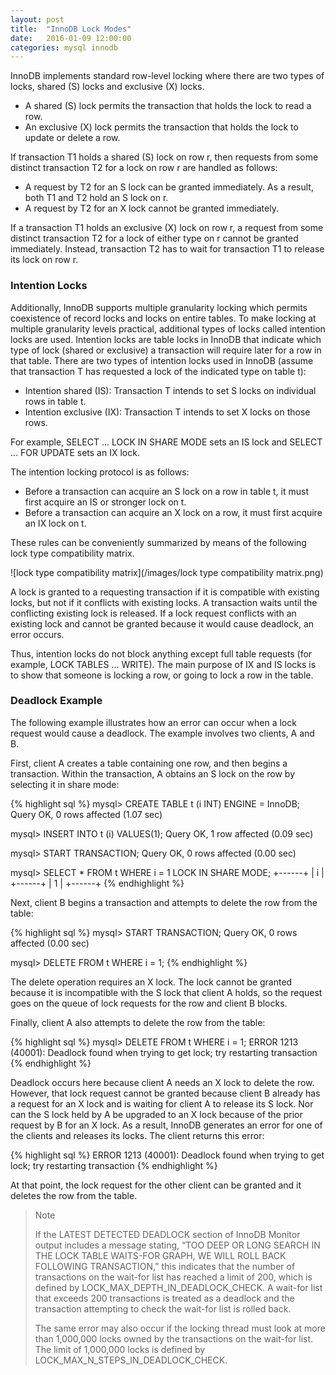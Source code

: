 ```yaml
---
layout: post
title:  "InnoDB Lock Modes"
date:   2016-01-09 12:00:00
categories: mysql innodb
---
```


InnoDB implements standard row-level locking where there are two types of locks, shared (S) locks and exclusive (X) locks.

- A shared (S) lock permits the transaction that holds the lock to read a row.
- An exclusive (X) lock permits the transaction that holds the lock to update or delete a row. 

If transaction T1 holds a shared (S) lock on row r, then requests from some distinct transaction T2 for a lock on row r are handled as follows: 

- A request by T2 for an S lock can be granted immediately. As a result, both T1 and T2 hold an S lock on r. 
- A request by T2 for an X lock cannot be granted immediately. 

If a transaction T1 holds an exclusive (X) lock on row r, a request from some distinct transaction T2 for a lock of either type on r cannot be granted immediately. Instead, transaction T2 has to wait for transaction T1 to release its lock on row r. 

### Intention Locks

Additionally, InnoDB supports multiple granularity locking which permits coexistence of record locks and locks on entire tables. To make locking at multiple granularity levels practical, additional types of locks called intention locks are used. Intention locks are table locks in InnoDB that indicate which type of lock (shared or exclusive) a transaction will require later for a row in that table. There are two types of intention locks used in InnoDB (assume that transaction T has requested a lock of the indicated type on table t): 

- Intention shared (IS): Transaction T intends to set S locks on individual rows in table t. 
- Intention exclusive (IX): Transaction T intends to set X locks on those rows. 

For example, SELECT ... LOCK IN SHARE MODE sets an IS lock and SELECT ... FOR UPDATE sets an IX lock. 

The intention locking protocol is as follows: 

- Before a transaction can acquire an S lock on a row in table t, it must first acquire an IS or stronger lock on t. 
- Before a transaction can acquire an X lock on a row, it must first acquire an IX lock on t. 

These rules can be conveniently summarized by means of the following lock type compatibility matrix. 

![lock type compatibility matrix](/images/lock type compatibility matrix.png)

A lock is granted to a requesting transaction if it is compatible with existing locks, but not if it conflicts with existing locks. A transaction waits until the conflicting existing lock is released. If a lock request conflicts with an existing lock and cannot be granted because it would cause deadlock, an error occurs.

Thus, intention locks do not block anything except full table requests (for example, LOCK TABLES ... WRITE). The main purpose of IX and IS locks is to show that someone is locking a row, or going to lock a row in the table. 

### Deadlock Example

The following example illustrates how an error can occur when a lock request would cause a deadlock. The example involves two clients, A and B. 

First, client A creates a table containing one row, and then begins a transaction. Within the transaction, A obtains an S lock on the row by selecting it in share mode: 

{% highlight sql %}
mysql> CREATE TABLE t (i INT) ENGINE = InnoDB;
Query OK, 0 rows affected (1.07 sec)

mysql> INSERT INTO t (i) VALUES(1);
Query OK, 1 row affected (0.09 sec)

mysql> START TRANSACTION;
Query OK, 0 rows affected (0.00 sec)

mysql> SELECT * FROM t WHERE i = 1 LOCK IN SHARE MODE;
+------+
| i    |
+------+
|    1 |
+------+
{% endhighlight %}

Next, client B begins a transaction and attempts to delete the row from the table: 

{% highlight sql %}
mysql> START TRANSACTION;
Query OK, 0 rows affected (0.00 sec)

mysql> DELETE FROM t WHERE i = 1;
{% endhighlight %}

The delete operation requires an X lock. The lock cannot be granted because it is incompatible with the S lock that client A holds, so the request goes on the queue of lock requests for the row and client B blocks. 

Finally, client A also attempts to delete the row from the table: 

{% highlight sql %}
mysql> DELETE FROM t WHERE i = 1;
ERROR 1213 (40001): Deadlock found when trying to get lock;
try restarting transaction
{% endhighlight %}

Deadlock occurs here because client A needs an X lock to delete the row. However, that lock request cannot be granted because client B already has a request for an X lock and is waiting for client A to release its S lock. Nor can the S lock held by A be upgraded to an X lock because of the prior request by B for an X lock. As a result, InnoDB generates an error for one of the clients and releases its locks. The client returns this error: 

{% highlight sql %}
ERROR 1213 (40001): Deadlock found when trying to get lock;
try restarting transaction
{% endhighlight %}

At that point, the lock request for the other client can be granted and it deletes the row from the table. 

> Note
>
> If the LATEST DETECTED DEADLOCK section of InnoDB Monitor output includes a message stating, “TOO DEEP OR LONG SEARCH IN THE LOCK TABLE WAITS-FOR GRAPH, WE WILL ROLL BACK FOLLOWING TRANSACTION,” this indicates that the number of transactions on the wait-for list has reached a limit of 200, which is defined by LOCK_MAX_DEPTH_IN_DEADLOCK_CHECK. A wait-for list that exceeds 200 transactions is treated as a deadlock and the transaction attempting to check the wait-for list is rolled back.
>
> The same error may also occur if the locking thread must look at more than 1,000,000 locks owned by the transactions on the wait-for list. The limit of 1,000,000 locks is defined by LOCK_MAX_N_STEPS_IN_DEADLOCK_CHECK. 